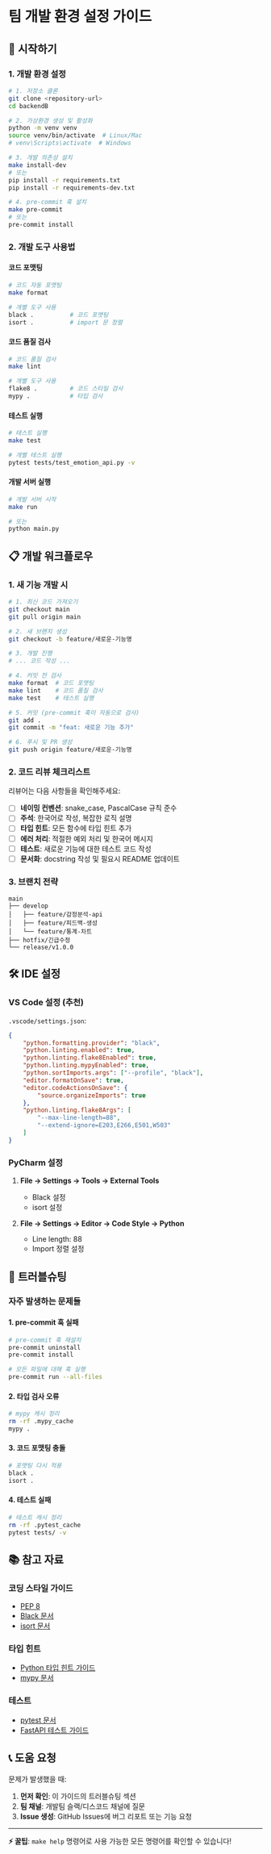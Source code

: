 # 팀 개발 환경 설정 가이드

## 🚀 시작하기

### 1. 개발 환경 설정

```bash
# 1. 저장소 클론
git clone <repository-url>
cd backendB

# 2. 가상환경 생성 및 활성화
python -m venv venv
source venv/bin/activate  # Linux/Mac
# venv\Scripts\activate  # Windows

# 3. 개발 의존성 설치
make install-dev
# 또는
pip install -r requirements.txt
pip install -r requirements-dev.txt

# 4. pre-commit 훅 설치
make pre-commit
# 또는
pre-commit install
```

### 2. 개발 도구 사용법

#### 코드 포맷팅
```bash
# 코드 자동 포맷팅
make format

# 개별 도구 사용
black .          # 코드 포맷팅
isort .          # import 문 정렬
```

#### 코드 품질 검사
```bash
# 코드 품질 검사
make lint

# 개별 도구 사용
flake8 .         # 코드 스타일 검사
mypy .           # 타입 검사
```

#### 테스트 실행
```bash
# 테스트 실행
make test

# 개별 테스트 실행
pytest tests/test_emotion_api.py -v
```

#### 개발 서버 실행
```bash
# 개발 서버 시작
make run

# 또는
python main.py
```

## 📋 개발 워크플로우

### 1. 새 기능 개발 시

```bash
# 1. 최신 코드 가져오기
git checkout main
git pull origin main

# 2. 새 브랜치 생성
git checkout -b feature/새로운-기능명

# 3. 개발 진행
# ... 코드 작성 ...

# 4. 커밋 전 검사
make format  # 코드 포맷팅
make lint    # 코드 품질 검사
make test    # 테스트 실행

# 5. 커밋 (pre-commit 훅이 자동으로 검사)
git add .
git commit -m "feat: 새로운 기능 추가"

# 6. 푸시 및 PR 생성
git push origin feature/새로운-기능명
```

### 2. 코드 리뷰 체크리스트

리뷰어는 다음 사항들을 확인해주세요:

- [ ] **네이밍 컨벤션**: snake_case, PascalCase 규칙 준수
- [ ] **주석**: 한국어로 작성, 복잡한 로직 설명
- [ ] **타입 힌트**: 모든 함수에 타입 힌트 추가
- [ ] **에러 처리**: 적절한 예외 처리 및 한국어 메시지
- [ ] **테스트**: 새로운 기능에 대한 테스트 코드 작성
- [ ] **문서화**: docstring 작성 및 필요시 README 업데이트

### 3. 브랜치 전략

```
main
├── develop
│   ├── feature/감정분석-api
│   ├── feature/피드백-생성
│   └── feature/통계-차트
├── hotfix/긴급수정
└── release/v1.0.0
```

## 🛠️ IDE 설정

### VS Code 설정 (추천)

`.vscode/settings.json`:
```json
{
    "python.formatting.provider": "black",
    "python.linting.enabled": true,
    "python.linting.flake8Enabled": true,
    "python.linting.mypyEnabled": true,
    "python.sortImports.args": ["--profile", "black"],
    "editor.formatOnSave": true,
    "editor.codeActionsOnSave": {
        "source.organizeImports": true
    },
    "python.linting.flake8Args": [
        "--max-line-length=88",
        "--extend-ignore=E203,E266,E501,W503"
    ]
}
```

### PyCharm 설정

1. **File → Settings → Tools → External Tools**
   - Black 설정
   - isort 설정

2. **File → Settings → Editor → Code Style → Python**
   - Line length: 88
   - Import 정렬 설정

## 🔧 트러블슈팅

### 자주 발생하는 문제들

#### 1. pre-commit 훅 실패
```bash
# pre-commit 훅 재설치
pre-commit uninstall
pre-commit install

# 모든 파일에 대해 훅 실행
pre-commit run --all-files
```

#### 2. 타입 검사 오류
```bash
# mypy 캐시 정리
rm -rf .mypy_cache
mypy .
```

#### 3. 코드 포맷팅 충돌
```bash
# 포맷팅 다시 적용
black .
isort .
```

#### 4. 테스트 실패
```bash
# 테스트 캐시 정리
rm -rf .pytest_cache
pytest tests/ -v
```

## 📚 참고 자료

### 코딩 스타일 가이드
- [PEP 8](https://www.python.org/dev/peps/pep-0008/)
- [Black 문서](https://black.readthedocs.io/)
- [isort 문서](https://pycqa.github.io/isort/)

### 타입 힌트
- [Python 타입 힌트 가이드](https://docs.python.org/3/library/typing.html)
- [mypy 문서](https://mypy.readthedocs.io/)

### 테스트
- [pytest 문서](https://docs.pytest.org/)
- [FastAPI 테스트 가이드](https://fastapi.tiangolo.com/tutorial/testing/)

## 📞 도움 요청

문제가 발생했을 때:

1. **먼저 확인**: 이 가이드의 트러블슈팅 섹션
2. **팀 채널**: 개발팀 슬랙/디스코드 채널에 질문
3. **Issue 생성**: GitHub Issues에 버그 리포트 또는 기능 요청

---

**⚡ 꿀팁**: `make help` 명령어로 사용 가능한 모든 명령어를 확인할 수 있습니다! 